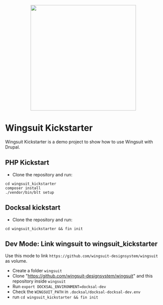 <p align="center">
<img src="https://github.com/wingsuit-designsystem/wingsuit/raw/master/images/wsuit-logo-stacked.svg" width="340px">
</p>

# Wingsuit Kickstarter
Wingsuit Kickstarter is a demo project to show how to use Wingsuit with Drupal.

## PHP Kickstart
   * Clone the repository and run:
```
cd wingsuit_kickstarter
composer install
./vendor/bin/blt setup
```

## Docksal kickstart

   * Clone the repository and run:
```
cd wingsuit_kickstarter && fin init
```

## Dev Mode: Link wingsuit to wingsuit_kickstarter
Use this mode to link `https://github.com/wingsuit-designsystem/wingsuit` as volume.

   * Create a folder `wingsuit`
   * Clone "https://github.com/wingsuit-designsystem/wingsuit" and this repository inside `wingsuit`
   * Run `export DOCKSAL_ENVIRONMENT=docksal-dev`
   * Check the `WINGSUIT_PATH` in `.docksal/docksal-docksal-dev.env`
   * run `cd wingsuit_kickstarter && fin init`
